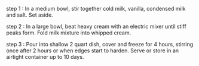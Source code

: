 step 1 : In a medium bowl, stir together cold milk, vanilla, condensed milk and salt. Set aside.

step 2 : In a large bowl, beat heavy cream with an electric mixer until stiff peaks form. Fold milk mixture into whipped cream.

step 3 : Pour into shallow 2 quart dish, cover and freeze for 4 hours, stirring once after 2 hours or when edges start to harden. Serve or store in an airtight container up to 10 days.
